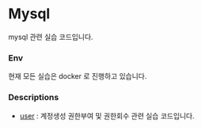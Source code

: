 # Mysql
mysql 관련 실습 코드입니다.

### Env
현재 모든 실습은 docker 로 진행하고 있습니다.

### Descriptions
- [user](./user/README.md) : 계정생성 권한부여 및 권한회수 관련 실습 코드입니다.
